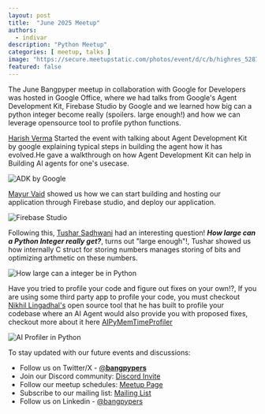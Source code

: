 ```yaml
---
layout: post
title:  "June 2025 Meetup"
authors: 
  - indivar
description: "Python Meetup"
categories: [ meetup, talks ]
image: "https://secure.meetupstatic.com/photos/event/d/c/b/highres_528783531.webp"
featured: false
---
```


The June Bangpyper meetup in collaboration with Google for Developers was hosted in Google Office, where we had talks from Google's Agent Development Kit, Firebase Studio by Google and we learned how big can a python integer become really (spoilers. large enough!) and how we can leverage opensource tool to profile python functions.

[Harish Verma](https://www.linkedin.com/in/harishverma45/) Started the event with talking about Agent Development Kit by google explaining typical steps in building the agent how it has evolved.He gave a walkthrough on how Agent Development Kit can help in Building AI agents for one's usecase. 

![ADK by Google](https://secure.meetupstatic.com/photos/event/d/b/e/highres_528783518.webp "ADK by Google")

[Mayur Vaid](https://www.linkedin.com/in/mayur-vaid-5422b8171/) showed us how we can start building and hosting our application through Firebase studio, and deploy our application.

![Firebase Studio](https://secure.meetupstatic.com/photos/event/d/c/3/highres_528783523.webp "Firebase studio")

Following this, [Tushar Sadhwani](https://www.linkedin.com/in/tusharsadhwani/) had an interesting question! ***How large can a Python Integer really get?***, turns out "large enough"!, Tushar showed us how internally C struct for storing numbers manages storing of bits and optimizing arthmetic on these numbers.

![How large can a integer be in Python](https://secure.meetupstatic.com/photos/event/d/c/6/highres_528783526.webp "How large can a integer be in Python")

Have you tried to profile your code and figure out fixes on your own!?, If you are using some third party app to profile your code, you must checkout [Nikhil Lingadhal's](https://www.linkedin.com/in/nikhil-lingadhal-93b1b31a4/) open source tool that he has built to profile your codebase 
where an AI Agent would also provide you with proposed fixes, checkout more about it here [AIPyMemTimeProfiler](https://github.com/nikhillingadhal1999/AIPyMemTimeProfiler)

![AI Profiler in Python](https://secure.meetupstatic.com/photos/event/d/c/9/highres_528783529.webp "AI Profiler in Python")

To stay updated with our future events and discussions:
- Follow us on Twitter/X - [@__bangpypers__](https://twitter.com/__bangpypers__)
- Join our Discord community: [Discord Invite](https://discord.gg/Tnhbqh33zd)
- Follow our meetup schedules: [Meetup Page](https://www.meetup.com/BangPypers/)
- Subscribe to our mailing list: [Mailing List](https://mail.python.org/mailman/listinfo/bangpypers) 
- Follow us on Linkedin - [@bangpypers](https://www.linkedin.com/company/bangpypers)